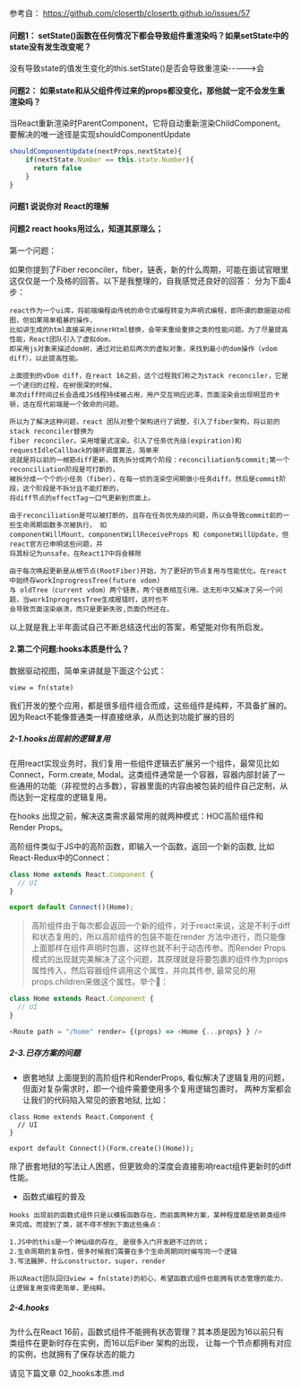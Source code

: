 参考自：
https://github.com/closertb/closertb.github.io/issues/57

#### 问题1： setState()函数在任何情况下都会导致组件重渲染吗？如果setState中的state没有发生改变呢？
没有导致state的值发生变化的this.setState()是否会导致重渲染----->会

#### 问题2： 如果state和从父组件传过来的props都没变化，那他就一定不会发生重渲染吗？
当React重新渲染时ParentComponent，它将自动重新渲染ChildComponent。要解决的唯一途径是实现shouldComponentUpdate
```javaScript
shouldComponentUpdate(nextProps,nextState){
    if(nextState.Number == this.state.Number){
      return false
    }
}
```

#### 问题1 说说你对 React的理解
#### 问题2 react hooks用过么，知道其原理么；
第一个问题：

如果你提到了Fiber reconciler，fiber，链表，新的什么周期，可能在面试官眼里这仅仅是一个及格的回答。以下是我整理的，自我感觉还良好的回答：
分为下面4步：
```
react作为一个ui库，将前端编程由传统的命令式编程转变为声明式编程，即所谓的数据驱动视图，但如果简单粗暴的操作，
比如讲生成的html直接采用innerHtml替换，会带来重绘重排之类的性能问题。为了尽量提高性能，React团队引入了虚拟dom，
即采用js对象来描述dom树，通过对比前后两次的虚拟对象，来找到最小的dom操作（vdom diff），以此提高性能。
```
 
```
上面提到的vDom diff，在react 16之前，这个过程我们称之为stack reconciler，它是一个递归的过程，在树很深的时候，
单次diff时间过长会造成JS线程持续被占用，用户交互响应迟滞，页面渲染会出现明显的卡顿，这在现代前端是一个致命的问题。

所以为了解决这种问题，react 团队对整个架构进行了调整，引入了fiber架构，将以前的stack reconciler替换为
fiber reconciler。采用增量式渲染。引入了任务优先级(expiration)和requestIdleCallback的循环调度算法，简单来
说就是将以前的一根筋diff更新，首先拆分成两个阶段：reconciliation与commit;第一个reconciliation阶段是可打断的，
被拆分成一个个的小任务（fiber），在每一侦的渲染空闲期做小任务diff。然后是commit阶段，这个阶段是不拆分且不能打断的，
将diff节点的effectTag一口气更新到页面上。
```

```
由于reconciliation是可以被打断的，且存在任务优先级的问题，所以会导致commit前的一些生命周期函数多次被执行， 如
componentWillMount、componentWillReceiveProps 和 componetWillUpdate，但react官方已申明这些问题，并
将其标记为unsafe，在React17中将会移除
```

```
由于每次唤起更新是从根节点(RootFiber)开始，为了更好的节点复用与性能优化。在react中始终存workInprogressTree(future vdom) 
与 oldTree（current vdom）两个链表，两个链表相互引用。这无形中又解决了另一个问题，当workInprogressTree生成报错时，这时也不
会导致页面渲染崩溃，而只是更新失败,页面仍然还在。
```

以上就是我上半年面试自己不断总结迭代出的答案，希望能对你有所启发。

#### 2.第二个问题:hooks本质是什么？
数据驱动视图，简单来讲就是下面这个公式：
```
view = fn(state)
```
我们开发的整个应用，都是很多组件组合而成，这些组件是纯粹，不具备扩展的。因为React不能像普通类一样直接继承，从而达到功能扩展的目的
##### 2-1.hooks出现前的逻辑复用
在用react实现业务时，我们复用一些组件逻辑去扩展另一个组件，最常见比如Connect，Form.create, Modal。这类组件通常是一个容器，容器内部封装了一些通用的功能（非视觉的占多数），容器里面的内容由被包装的组件自己定制，从而达到一定程度的逻辑复用。

在hooks 出现之前，解决这类需求最常用的就两种模式：HOC高阶组件和 Render Props。

高阶组件类似于JS中的高阶函数，即输入一个函数，返回一个新的函数, 比如React-Redux中的Connect：
```javascript
class Home extends React.Component {
  // UI
}

export default Connect()(Home);
```

>高阶组件由于每次都会返回一个新的组件，对于react来说，这是不利于diff和状态复用的，所以高阶组件的包装不能在render 方法中进行，而只能像上面那样在组件声明时包裹，这样也就不利于动态传参。而Render Props模式的出现就完美解决了这个问题，其原理就是将要包裹的组件作为props属性传入，然后容器组件调用这个属性，并向其传参, 最常见的用props.children来做这个属性。举个🌰：
```javascript
class Home extends React.Component {
  // UI
}

<Route path = "/home" render= {(props) => <Home {...props} } />
```

##### 2-3.已存方案的问题 
- 嵌套地狱
上面提到的高阶组件和RenderProps, 看似解决了逻辑复用的问题，但面对复杂需求时，即一个组件需要使用多个复用逻辑包裹时，
两种方案都会让我们的代码陷入常见的嵌套地狱, 比如：
```
class Home extends React.Component {
  // UI
}

export default Connect()(Form.create()(Home));
```
除了嵌套地狱的写法让人困惑，但更致命的深度会直接影响react组件更新时的diff性能。

- 函数式编程的普及
```
Hooks 出现前的函数式组件只是以模板函数存在，而前面两种方案，某种程度都是依赖类组件来完成。而提到了类，就不得不想到下面这些痛点：

1.JS中的this是一个神仙级的存在, 是很多入门开发趟不过的坑；
2.生命周期的复杂性，很多时候我们需要在多个生命周期同时编写同一个逻辑
3.写法臃肿，什么constructor，super，render

所以React团队回归view = fn(state)的初心，希望函数式组件也能拥有状态管理的能力，让逻辑复用变得更简单，更纯粹。
```

##### 2-4.hooks
为什么在React 16前，函数式组件不能拥有状态管理？其本质是因为16以前只有类组件在更新时存在实例，而16以后Fiber 架构的出现，
让每一个节点都拥有对应的实例，也就拥有了保存状态的能力

请见下篇文章 02_hooks本质.md